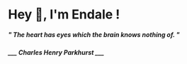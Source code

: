 <h1 title="head"> Hey 👋, I'm Endale !</h1>

**<h5><i>" The heart has eyes which the brain knows nothing of. "</i></h5>**

*<b>___ Charles Henry Parkhurst ___</b>*
